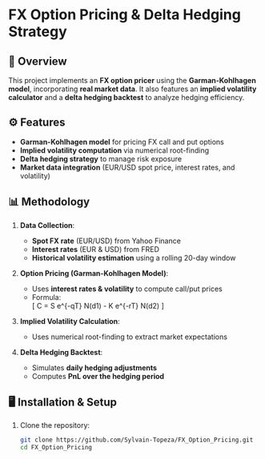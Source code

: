 # FX Option Pricing & Delta Hedging Strategy  

## 📌 Overview  
This project implements an **FX option pricer** using the **Garman-Kohlhagen model**, incorporating **real market data**. It also features an **implied volatility calculator** and a **delta hedging backtest** to analyze hedging efficiency.  

## ⚙️ Features  
- **Garman-Kohlhagen model** for pricing FX call and put options  
- **Implied volatility computation** via numerical root-finding  
- **Delta hedging strategy** to manage risk exposure  
- **Market data integration** (EUR/USD spot price, interest rates, and volatility)  

## 📊 Methodology  
1. **Data Collection**:  
   - **Spot FX rate** (EUR/USD) from Yahoo Finance  
   - **Interest rates** (EUR & USD) from FRED  
   - **Historical volatility estimation** using a rolling 20-day window  

2. **Option Pricing (Garman-Kohlhagen Model)**:  
   - Uses **interest rates & volatility** to compute call/put prices  
   - Formula:  
     \[
     C = S e^{-qT} N(d1) - K e^{-rT} N(d2)
     \]

3. **Implied Volatility Calculation**:  
   - Uses numerical root-finding to extract market expectations  

4. **Delta Hedging Backtest**:  
   - Simulates **daily hedging adjustments**  
   - Computes **PnL over the hedging period**  

## 🖥️ Installation & Setup  
1. Clone the repository:  
   ```bash
   git clone https://github.com/Sylvain-Topeza/FX_Option_Pricing.git
   cd FX_Option_Pricing
